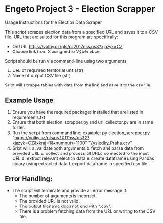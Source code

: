 # Engeto Project 3 - Election Scrapper

Usage Instructions for the Election Data Scraper

This script scrapes election data from a specified URL and saves it to a CSV file.
URL that are suited for this program are specifically:
  - On URL https://volby.cz/pls/ps2017nss/ps3?xjazyk=CZ 
  - Choose link from X assigned to Výběr obce.

Script should be run via command-line using two arguments:
  1. URL of requrired territorial unit (str) 
  2. Name of output CSV file (str)

Sript will scrappe tables with data from the link and save it to the csv file.

## Example Usage:
1. Ensure you have the required packages installed that are listed in requirements.txt
2. Ensure that both election_scrapper.py and url_collector.py are in same folder.
3. Run the script from command line:
   example:
   py election_scrapper.py "https://volby.cz/pls/ps2017nss/ps32?xjazyk=CZ&xkraj=1&xnumnuts=1100" "Vysledky_Praha.csv"
4. Sript will:
   a. validate both arguments
   b. fetch and parse data from provided URL
   c. collect and process all URLs connected to the input URL
   d. extract relevant election data
   e. create dataframe using Pandas library using extracted data
   f. export dataframe to specified csv file.

## Error Handling:
- The script will terminate and provide an error message if:
  - The number of arguments is incorrect.
  - The provided URL is not valid.
  - The output filename does not end with ".csv".
  - There is a problem fetching data from the URL or writing to the CSV file.


